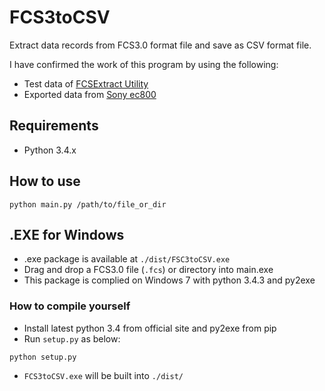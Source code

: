 # FCS3toCSV
Extract data records from FCS3.0 format file and save as CSV format file.

I have confirmed the work of this program by using the following:

* Test data of [FCSExtract Utility](http://research.stowers-institute.org/mcm/efg/ScientificSoftware/Utility/FCSExtract/index.htm)
* Exported data from [Sony ec800](http://www.sonybiotechnology.com/ec800_overview.php)

## Requirements

* Python 3.4.x

## How to use

```
python main.py /path/to/file_or_dir
```

## .EXE for Windows
* .exe package is available at `./dist/FSC3toCSV.exe`
* Drag and drop a FCS3.0 file (`.fcs`) or directory into main.exe
* This package is complied on Windows 7 with python 3.4.3 and py2exe

### How to compile yourself
* Install latest python 3.4 from official site and py2exe from pip
* Run `setup.py` as below:

```
python setup.py
```

* `FCS3toCSV.exe` will be built into `./dist/`

